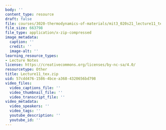 ```yaml
---
body: ''
content_type: resource
draft: false
file: courses/3020-thermodynamics-of-materials/mit3_020s21_lecture11_tex.zip
file_size: 663798
file_type: application/x-zip-compressed
image_metadata:
  caption: ''
  credit: ''
  image-alt: ''
learning_resource_types:
- Lecture Notes
license: https://creativecommons.org/licenses/by-nc-sa/4.0/
resourcetype: Other
title: Lecture11_tex.zip
uid: 57cdd476-1586-4bce-a368-4320656bd798
video_files:
  video_captions_file: ''
  video_thumbnail_file: ''
  video_transcript_file: ''
video_metadata:
  video_speakers: ''
  video_tags: ''
  youtube_description: ''
  youtube_id: ''
---
```

